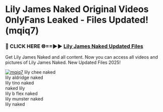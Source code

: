 # Lily James Naked Original Videos 0nlyFans Leaked - Files Updated! (mqiq7)

<h3>🔴 CLICK HERE 🌐==►► <a href="https://tinyurl.com/yckcrads" rel="nofollow">Lily James Naked Updated Files</a></h3>

Get Lily James Naked and all content. Now you can access all videos and pictures of Lily James Naked. New Updated Files 2025!

[![mqiq7](https://i.imgur.com/hpKpOFt.gif)](https://tinyurl.com/yckcrads)
lily chee naked<br>
lily aldridge naked<br>
lily tino naked<br>
naked lily<br>
lily b flex naked<br>
lily munster naked<br>
lily naked